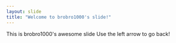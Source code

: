```yaml
---
layout: slide
title: "Welcome to brobro1000's slide!"
---
```

This is brobro1000's awesome slide
Use the left arrow to go back!
